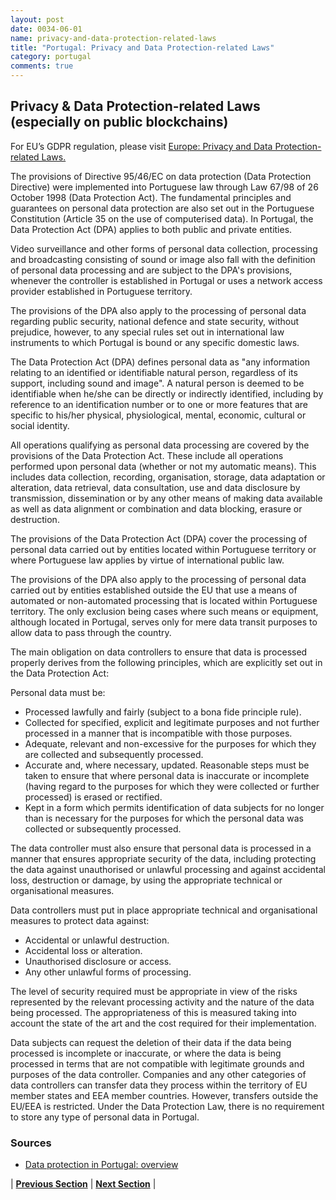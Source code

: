 ```yaml
---
layout: post
date: 0034-06-01
name: privacy-and-data-protection-related-laws
title: "Portugal: Privacy and Data Protection-related Laws"
category: portugal
comments: true
---
```


## Privacy & Data Protection-related Laws (especially on public blockchains)

For EU’s GDPR regulation, please visit [Europe: Privacy and Data Protection-related Laws.](https://neo-project.github.io/global-blockchain-compliance-hub//europe/europe-privacy-and-data-protection.html)

The provisions of Directive 95/46/EC on data protection (Data Protection Directive) were implemented into Portuguese law through Law 67/98 of 26 October 1998 (Data Protection Act). The fundamental principles and guarantees on personal data protection are also set out in the Portuguese Constitution (Article 35 on the use of computerised data).
In Portugal, the Data Protection Act (DPA) applies to both public and private entities.

Video surveillance and other forms of personal data collection, processing and broadcasting consisting of sound or image also fall with the definition of personal data processing and are subject to the DPA's provisions, whenever the controller is established in Portugal or uses a network access provider established in Portuguese territory.

The provisions of the DPA also apply to the processing of personal data regarding public security, national defence and state security, without prejudice, however, to any special rules set out in international law instruments to which Portugal is bound or any specific domestic laws.

The Data Protection Act (DPA) defines personal data as "any information relating to an identified or identifiable natural person, regardless of its support, including sound and image". A natural person is deemed to be identifiable when he/she can be directly or indirectly identified, including by reference to an identification number or to one or more features that are specific to his/her physical, physiological, mental, economic, cultural or social identity.

All operations qualifying as personal data processing are covered by the provisions of the Data Protection Act. These include all operations performed upon personal data (whether or not my automatic means). This includes data collection, recording, organisation, storage, data adaptation or alteration, data retrieval, data consultation, use and data disclosure by transmission, dissemination or by any other means of making data available as well as data alignment or combination and data blocking, erasure or destruction.

The provisions of the Data Protection Act (DPA) cover the processing of personal data carried out by entities located within Portuguese territory or where Portuguese law applies by virtue of international public law.

The provisions of the DPA also apply to the processing of personal data carried out by entities established outside the EU that use a means of automated or non-automated processing that is located within Portuguese territory. The only exclusion being cases where such means or equipment, although located in Portugal, serves only for mere data transit purposes to allow data to pass through the country.

The main obligation on data controllers to ensure that data is processed properly derives from the following principles, which are explicitly set out in the Data Protection Act:

Personal data must be:
- Processed lawfully and fairly (subject to a bona fide principle rule).
- Collected for specified, explicit and legitimate purposes and not further processed in a manner that is incompatible with those purposes.
- Adequate, relevant and non-excessive for the purposes for which they are collected and subsequently processed.
- Accurate and, where necessary, updated. Reasonable steps must be taken to ensure that where personal data is inaccurate or incomplete (having regard to the purposes for which they were collected or further processed) is erased or rectified.
- Kept in a form which permits identification of data subjects for no longer than is necessary for the purposes for which the personal data was collected or subsequently processed.

The data controller must also ensure that personal data is processed in a manner that ensures appropriate security of the data, including protecting the data against unauthorised or unlawful processing and against accidental loss, destruction or damage, by using the appropriate technical or organisational measures.

Data controllers must put in place appropriate technical and organisational measures to protect data against:
- Accidental or unlawful destruction.
- Accidental loss or alteration.
- Unauthorised disclosure or access.
- Any other unlawful forms of processing.

The level of security required must be appropriate in view of the risks represented by the relevant processing activity and the nature of the data being processed. The appropriateness of this is measured taking into account the state of the art and the cost required for their implementation.

Data subjects can request the deletion of their data if the data being processed is incomplete or inaccurate, or where the data is being processed in terms that are not compatible with legitimate grounds and purposes of the data controller.
Companies and any other categories of data controllers can transfer data they process within the territory of EU member states and EEA member countries. However, transfers outside the EU/EEA is restricted. Under the Data Protection Law, there is no requirement to store any type of personal data in Portugal.

### Sources

- [Data protection in Portugal: overview](https://uk.practicallaw.thomsonreuters.com/2-575-2225?transitionType=Default&contextData=(sc.Default)&firstPage=true&bhcp=1) 

| **[Previous Section](https://neo-project.github.io/global-blockchain-compliance-hub//portugal/portugal-securities-related-laws.html)** | **[Next Section](https://neo-project.github.io/global-blockchain-compliance-hub//portugal/portugal-final-liability.html)** |
